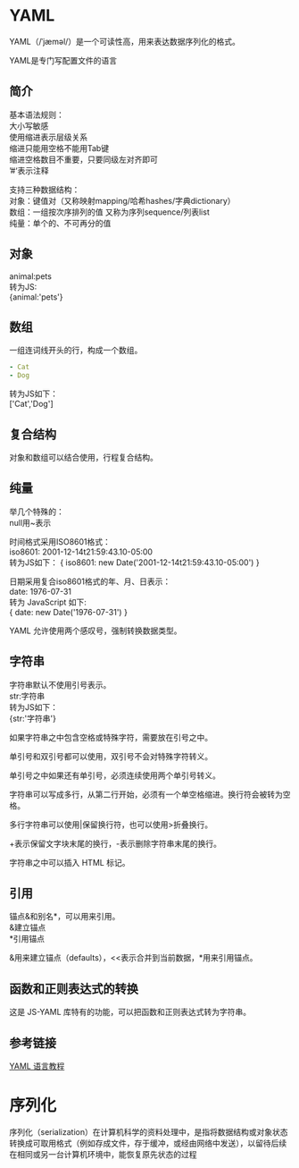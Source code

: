 # YAML
YAML（/ˈjæməl/）是一个可读性高，用来表达数据序列化的格式。  

YAML是专门写配置文件的语言  

## 简介
基本语法规则：  
  大小写敏感  
  使用缩进表示层级关系  
  缩进只能用空格不能用Tab键  
  缩进空格数目不重要，只要同级左对齐即可  
  ’#‘表示注释  

支持三种数据结构：  
  对象：键值对（又称映射mapping/哈希hashes/字典dictionary）  
  数组：一组按次序排列的值 又称为序列sequence/列表list  
  纯量：单个的、不可再分的值

## 对象
animal:pets  
转为JS:    
{animal:'pets'}  

## 数组
一组连词线开头的行，构成一个数组。  
```yml
- Cat
- Dog
```
转为JS如下：  
['Cat','Dog']  

## 复合结构
对象和数组可以结合使用，行程复合结构。  

## 纯量
举几个特殊的：  
null用~表示  

时间格式采用ISO8601格式：  
iso8601: 2001-12-14t21:59:43.10-05:00  
转为JS如下：
{ iso8601: new Date('2001-12-14t21:59:43.10-05:00') }  

日期采用复合iso8601格式的年、月、日表示：  
date: 1976-07-31   
转为 JavaScript 如下:  
{ date: new Date('1976-07-31') }  

YAML 允许使用两个感叹号，强制转换数据类型。  

## 字符串
字符串默认不使用引号表示。  
str:字符串  
转为JS如下：  
{str:'字符串'}  

如果字符串之中包含空格或特殊字符，需要放在引号之中。 

单引号和双引号都可以使用，双引号不会对特殊字符转义。  

单引号之中如果还有单引号，必须连续使用两个单引号转义。  

字符串可以写成多行，从第二行开始，必须有一个单空格缩进。换行符会被转为空格。  

多行字符串可以使用|保留换行符，也可以使用>折叠换行。  

+表示保留文字块末尾的换行，-表示删除字符串末尾的换行。  

字符串之中可以插入 HTML 标记。  

## 引用
锚点&和别名*，可以用来引用。  
&建立锚点  
*引用锚点  

&用来建立锚点（defaults），<<表示合并到当前数据，*用来引用锚点。  

## 函数和正则表达式的转换
这是 JS-YAML 库特有的功能，可以把函数和正则表达式转为字符串。

## 参考链接
[YAML 语言教程](https://www.ruanyifeng.com/blog/2016/07/yaml.html)

# 序列化
序列化（serialization）在计算机科学的资料处理中，是指将数据结构或对象状态转换成可取用格式（例如存成文件，存于缓冲，或经由网络中发送），以留待后续在相同或另一台计算机环境中，能恢复原先状态的过程  